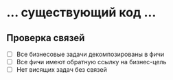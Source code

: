 # ... существующий код ...

## Проверка связей
- [ ] Все бизнесовые задачи декомпозированы в фичи
- [ ] Все фичи имеют обратную ссылку на бизнес-цель
- [ ] Нет висящих задач без связей 
